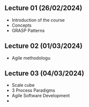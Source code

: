 ## Lecture 01 (26/02/2024)
- Introduction of the course
- Concepts
- GRASP Patterns

## Lecture 02 (01/03/2024)
- Agile methodologu

## Lecture 03 (04/03/2024)
- Scale cube
- 3 Process Paradigms
- Agile Software Development
- 